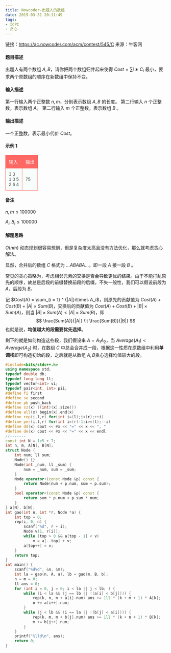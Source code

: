 ```yaml
---
title: Nowcoder-出题人的数组
date: 2019-03-31 20:11:49
tags: 
- ICPC
- 贪心
---
```


链接：<https://ac.nowcoder.com/acm/contest/545/C>
来源：牛客网

#### 题目描述

出题人有两个数组 $A, B$，请你把两个数组归并起来使得 $Cost=∑i∗C_i$ 最小，要求两个原数组的顺序在新数组中保持不变。 

#### 输入描述

第一行输入两个正整数 $n,m$，分别表示数组 $A, B$ 的长度。
第二行输入 $n$ 个正整数，表示数组 $A$。
第二行输入 $m$ 个正整数，表示数组 $B$ 。

#### 输出描述

一个正整数，表示最小代价 $Cost$。

#### 示例 1

<table style="border-collapse:collapse;border-spacing:0;border-color:#999" class="tg"><tr><th style="font-family:Arial, sans-serif;font-size:14px;font-weight:normal;padding:10px 10px;border-style:solid;border-width:1px;overflow:hidden;word-break:normal;border-color:#fd6864;color:#fff;background-color:#fd6864;text-align:left">输入</th><th style="font-family:Arial, sans-serif;font-size:14px;font-weight:normal;padding:10px 10px;border-style:solid;border-width:1px;overflow:hidden;word-break:normal;border-color:#fd6864;color:#fff;background-color:#fd6864;text-align:left">输出</th></tr><tr><td style="font-family:Arial, sans-serif;font-size:14px;padding:10px 10px;border-style:solid;border-width:1px;overflow:hidden;word-break:normal;border-color:#fd6864;color:#444;background-color:#F7FDFA;text-align:left">3 3<br>1 3 5<br>2 6 4</td><td style="font-family:Arial, sans-serif;font-size:14px;padding:10px 10px;border-style:solid;border-width:1px;overflow:hidden;word-break:normal;border-color:#fd6864;color:#444;background-color:#F7FDFA;text-align:left">75</td></tr></table>

#### 备注

$n, m \le 100000$

$A_i, B_i \le 100000$



#### 解题思路

$O(nm)$ 动态规划很容易想到，但是复杂度太高且没有方法优化，那么就考虑贪心解法。

显然，合并后的数组 $C$ 格式为 $\dots ABABA\dots$，即一段 $A$ 接一段 $B$ 。

常见的贪心策略为，考虑相邻元素的交换是否会导致更优的结果。由于不能打乱原先的顺序，故总是后段的前缀替换前段的后缀，不失一般性，我们可以假设前段为 $A$，后段为 $B$。

记 $Cost(A) = \sum_{i = 1} ^ {|A|}i\times A_i$，则原先的贡献值为 $Cost(A)+Cost(B)+|A|\times Sum(B)$，交换后的贡献值为 $Cost(A)+Cost(B)+|B|\times Sum(A)$，则当 $|B|\times Sum(A) \lt |A|\times Sum(B)$，即
$$
\frac{Sum(A)}{|A|} \lt \frac{Sum(B)}{|B|}
$$
也就是说，**均值越大的段需要优先选择**。

剩下的就是如何构造这些段，我们假设串 $A=A_1A_2$，当 $Average(A_1)\lt Average(A_2)$ 时，在数组 $C$ 中总会合并成一段，根据这一性质在原数组中利用**单调栈**即可构造初始的段，之后就是从数组 $A,B​$ 贪心选择均值较大的段。

```c++
#include<bits/stdc++.h>
using namespace std;
typedef double db;
typedef long long ll;
typedef vector<int> vi;
typedef pair<int, int> pii;
#define fi first
#define se second
#define pb push_back
#define sz(x) ((int)(x).size())
#define all(x) begin(x),end(x)
#define rep(i,l,r) for(int i=(l);i<(r);++i)
#define per(i,l,r) for(int i=(r)-1;i>=(l);--i)
#define dd(x) cout << #x << "=" << x << ", "
#define de(x) cout << #x << "=" << x << endl
//-------
const int N = 1e5 + 7;
int n, m, A[N], B[N];
struct Node {
    int num; ll sum;
    Node() {}
    Node(int _num, ll _sum) {
        num = _num, sum = _sum;
    }
    Node operator+(const Node &p) const {
        return Node(num + p.num, sum + p.sum);
    }
    bool operator<(const Node &p) const {
        return sum * p.num < p.sum * num; 
    }
} a[N], b[N];
int gao(int n, int *r, Node *a) {
	int top = 0;
    rep(i, 0, n) {
        scanf("%d", r + i);
        Node v(1, r[i]);    
        while (top > 0 && a[top - 1] < v)
            v = a[--top] + v;
        a[top++] = v;
    }
    return top;
}
int main() {
    scanf("%d%d", &n, &m);
	int la = gao(n, A, a), lb = gao(m, B, b);
    n = m = 0;
    ll ans = 0;
    for (int i = 0, j = 0; i < la || j < lb; ) {
        while (i < la && (j == lb || !(a[i] < b[j]))) {
            rep(k, n, n + a[i].num) ans += 1ll * (k + m + 1) * A[k];    
            n += a[i++].num;
        }
        while (j < lb && (i == la || !(b[j] < a[i]))) {
            rep(k, m, m + b[j].num) ans += 1ll * (k + n + 1) * B[k];
            m += b[j++].num;
        }
    }
    printf("%lld\n", ans);
    return 0;
}
```

